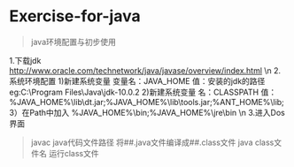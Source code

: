 # Exercise-for-java

>java环境配置与初步使用

1.下载jdk
http://www.oracle.com/technetwork/java/javase/overview/index.html
\n
2.系统环境配置
 1)新建系统变量
 变量名：JAVA_HOME
 值：安装的jdk的路径 eg:C:\Program Files\Java\jdk-10.0.2
 2)新建系统变量 名：CLASSPATH 值：%JAVA_HOME%\lib\dt.jar;%JAVA_HOME%\lib\tools.jar;%ANT_HOME%\lib;
 3）在Path中加入  %JAVA_HOME%\bin;%JAVA_HOME%\jre\bin
\n
3.进入Dos界面
>javac java代码文件路径
将##.java文件编译成##.class文件
>java class文件名
运行class文件
